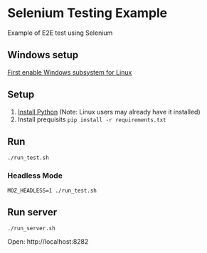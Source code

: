 # Selenium Testing Example

Example of E2E test using Selenium

## Windows setup
[First enable Windows subsystem for Linux](https://docs.microsoft.com/en-us/windows/wsl/install)

## Setup
1. [Install Python](https://www.python.org/downloads/)
  (Note: Linux users may already have it installed)
1. Install prequisits `pip install -r requirements.txt`

## Run
`./run_test.sh`

### Headless Mode
`MOZ_HEADLESS=1 ./run_test.sh`

## Run server
`./run_server.sh`

Open: http://localhost:8282
